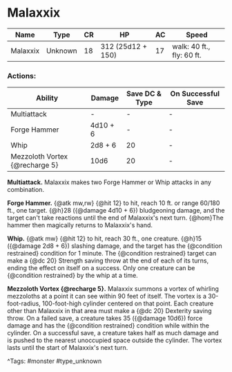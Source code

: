# Malaxxix

| Name | Type | CR | HP | AC | Speed |
|------|------|----|----|----|-------|
| Malaxxix | Unknown | 18 | 312 (25d12 + 150) | 17 | walk: 40 ft., fly: 60 ft. |

### Actions:

| Ability | Damage | Save DC & Type | On Successful Save |
|---------|--------|----------------|--------------------|
| Multiattack | - | - | - |
| Forge Hammer | 4d10 + 6 | - | - |
| Whip | 2d8 + 6 | 20 | - |
| Mezzoloth Vortex {@recharge 5} | 10d6 | 20 | - |


**Multiattack.** Malaxxix makes two Forge Hammer or Whip attacks in any combination.

**Forge Hammer.** {@atk mw,rw} {@hit 12} to hit, reach 10 ft. or range 60/180 ft., one target. {@h}28 ({@damage 4d10 + 6}) bludgeoning damage, and the target can't take reactions until the end of Malaxxix's next turn. {@hom}The hammer then magically returns to Malaxxix's hand.

**Whip.** {@atk mw} {@hit 12} to hit, reach 30 ft., one creature. {@h}15 ({@damage 2d8 + 6}) slashing damage, and the target has the {@condition restrained} condition for 1 minute. The {@condition restrained} target can make a {@dc 20} Strength saving throw at the end of each of its turns, ending the effect on itself on a success. Only one creature can be {@condition restrained} by the whip at a time.

**Mezzoloth Vortex {@recharge 5}.** Malaxxix summons a vortex of whirling mezzoloths at a point it can see within 90 feet of itself. The vortex is a 30-foot-radius, 100-foot-high cylinder centered on that point. Each creature other than Malaxxix in that area must make a {@dc 20} Dexterity saving throw. On a failed save, a creature takes 35 ({@damage 10d6}) force damage and has the {@condition restrained} condition while within the cylinder. On a successful save, a creature takes half as much damage and is pushed to the nearest unoccupied space outside the cylinder. The vortex lasts until the start of Malaxxix's next turn.

^Tags: #monster #type_unknown